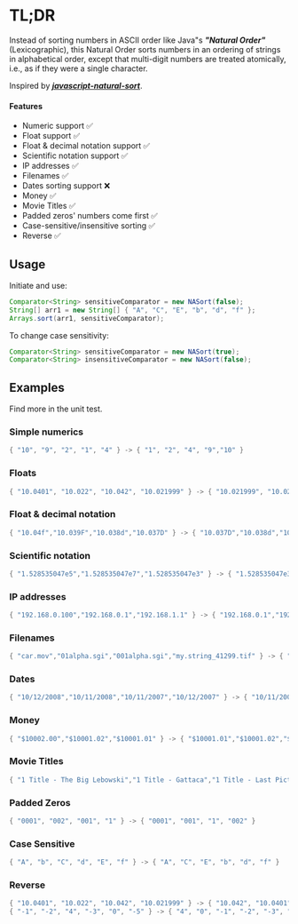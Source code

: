 #  TL;DR

Instead of sorting numbers in ASCII order like Java"s ***"Natural Order"*** (Lexicographic), this Natural Order sorts numbers in an ordering of strings in alphabetical order, except that multi-digit numbers are treated atomically, i.e., as if they were a single character.  

Inspired by [***javascript-natural-sort***](https://www.npmjs.com/package/javascript-natural-sort).

#### Features
- Numeric support ✅
- Float support ✅
- Float & decimal notation support ✅
- Scientific notation support ✅
- IP addresses ✅
- Filenames ✅
- Dates sorting support ❌
- Money ✅
- Movie Titles ✅
- Padded zeros' numbers come first ✅
- Case-sensitive/insensitive sorting ✅
- Reverse ✅

## Usage  

Initiate and use:

```java
Comparator<String> sensitiveComparator = new NASort(false);
String[] arr1 = new String[] { "A", "C", "E", "b", "d", "f" };
Arrays.sort(arr1, sensitiveComparator);
```  
  
To change case sensitivity:  

```java
Comparator<String> sensitiveComparator = new NASort(true);
Comparator<String> insensitiveComparator = new NASort(false);
```

## Examples  

Find more in the unit test.  

### Simple numerics

```java
{ "10", "9", "2", "1", "4" } -> { "1", "2", "4", "9","10" }
```

### Floats 

```java
{ "10.0401", "10.022", "10.042", "10.021999" } -> { "10.021999", "10.022", "10.0401", "10.042" }
```

### Float & decimal notation 

```java
{ "10.04f","10.039F","10.038d","10.037D" } -> { "10.037D","10.038d","10.039F","10.04f" }
```

### Scientific notation 

```java
{ "1.528535047e5","1.528535047e7","1.528535047e3" } -> { "1.528535047e3","1.528535047e5","1.528535047e7" }
```

### IP addresses

```java
{ "192.168.0.100","192.168.0.1","192.168.1.1" } -> { "192.168.0.1","192.168.0.100","192.168.1.1" }
```

### Filenames

```java
{ "car.mov","01alpha.sgi","001alpha.sgi","my.string_41299.tif" } -> { "001alpha.sgi","01alpha.sgi","car.mov","my.string_41299.tif"
```

### Dates 

```java
{ "10/12/2008","10/11/2008","10/11/2007","10/12/2007" } -> { "10/11/2007", "10/12/2007", "10/11/2008", "10/12/2008" }
```

### Money

```java
{ "$10002.00","$10001.02","$10001.01" } -> { "$10001.01","$10001.02","$10002.00" }
```

### Movie Titles

```java
{ "1 Title - The Big Lebowski","1 Title - Gattaca","1 Title - Last Picture Show" } -> { "1 Title - Gattaca","1 Title - Last Picture Show","1 Title - The Big Lebowski" }
```

### Padded Zeros

```java
{ "0001", "002", "001", "1" } -> { "0001", "001", "1", "002" }
```  

### Case Sensitive

```java
{ "A", "b", "C", "d", "E", "f" } -> { "A", "C", "E", "b", "d", "f" }
```

### Reverse

```java
{ "10.0401", "10.022", "10.042", "10.021999" } -> { "10.042", "10.0401", "10.022", "10.021999" }
{ "-1", "-2", "4", "-3", "0", "-5" } -> { "4", "0", "-1", "-2", "-3", "-5" }
```